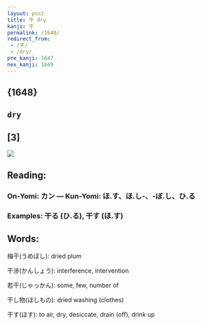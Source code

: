 ```yaml
---
layout: post
title: 干 dry
kanji: 干
permalink: /1648/
redirect_from:
 - /干/
 - /dry/
pre_kanji: 1647
nex_kanji: 1649
---
```


## {1648}

## `dry`

## [3]

<div class="stroke"><img src="E5B9B2.png" /></div>

## Reading:

### On-Yomi: カン &mdash; Kun-Yomi: ほ.す、ほ.し-、-ぼ.し、ひ.る

### Examples: 干る (ひ.る), 干す (ほ.す)

## Words:

梅干(うめぼし): dried plum

干渉(かんしょう): interference, intervention

若干(じゃっかん): some, few, number of

干し物(ほしもの): dried washing (clothes)

干す(ほす): to air, dry, desiccate, drain (off), drink up
